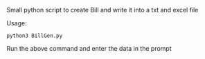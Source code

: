 Small python script to create Bill and write it into a txt and excel file

Usage:
```shell script
python3 BillGen.py
```
Run the above command and enter the data in the prompt
